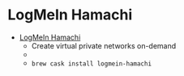 # LogMeIn Hamachi
- [LogMeIn Hamachi](https://vpn.net/)
  -  Create virtual private networks on-demand
  - 
  - `brew cask install logmein-hamachi`
